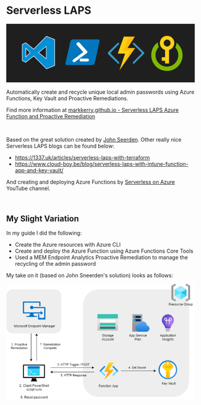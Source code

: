 # Serverless LAPS

[![cover](media/cover.png)](https://markkerry.github.io/posts/2021/04/serverless-laps-azure-function/)

Automatically create and recycle unique local admin passwords using Azure Functions, Key Vault and Proactive Remediations.

Find more information at [markkerry.github.io - Serverless LAPS Azure Function and Proactive Remediation](https://markkerry.github.io/posts/2021/04/serverless-laps-azure-function/)

<br>

Based on the great solution created by [John Seerden](https://www.srdn.io/2018/09/serverless-laps-powered-by-microsoft-intune-azure-functions-and-azure-key-vault/). Other really nice Serverless LAPS blogs can be found below:

* https://1337.uk/articles/serverless-laps-with-terraform
* https://www.cloud-boy.be/blog/serverless-laps-with-intune-function-app-and-key-vault/

And creating and deploying Azure Functions by [Serverless on Azure](https://www.youtube.com/channel/UCmoWqg6T-c8zEGm4sZdnwbA) YouTube channel.

<br>

## My Slight Variation

In my guide I did the following:

* Create the Azure resources with Azure CLI
* Create and deploy the Azure Function using Azure Functions Core Tools
* Used a MEM Endpoint Analytics Proactive Remediation to manage the recycling of the admin password

My take on it (based on John Sneerden's solution) looks as follows:

![SLAPS](media/SLAPS.png)
